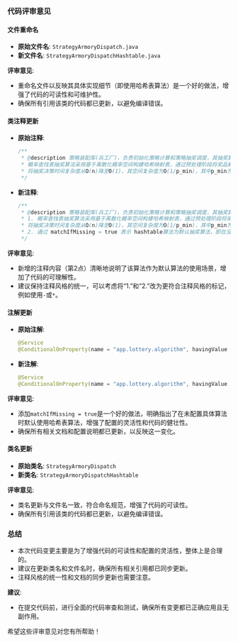 ### 代码评审意见

#### 文件重命名
- **原始文件名**: `StrategyArmoryDispatch.java`
- **新文件名**: `StrategyArmoryDispatchHashtable.java`

**评审意见**:
- 重命名文件以反映其具体实现细节（即使用哈希表算法）是一个好的做法，增强了代码的可读性和可维护性。
- 确保所有引用该类的代码都已更新，以避免编译错误。

#### 类注释更新
- **原始注释**:
  ```java
  /**
   * @description 策略装配库(兵工厂)，负责初始化策略计算和策略抽奖调度，其抽奖算法采用 概率查找表抽奖算法
   * 概率查找表抽奖算法采用基于离散化概率空间构建哈希映射表，通过预处理阶段将奖品概率分布转换为redis的map（内存级快速查询结构），
   * 将抽奖决策时间复杂度从O(n)降至O(1)，其空间复杂度为O(1/p_min)，其中p_min为最小的概率值
   */
  ```
- **新注释**:
  ```java
  /**
   * @description 策略装配库(兵工厂)，负责初始化策略计算和策略抽奖调度，其抽奖算法采用 概率查找表抽奖算法
   * 1. 概率查找表抽奖算法采用基于离散化概率空间构建哈希映射表，通过预处理阶段将奖品概率分布转换为redis的map（内存级快速查询结构），
   * 将抽奖决策时间复杂度从O(n)降至O(1)，其空间复杂度为O(1/p_min)，其中p_min为最小的概率值
   * 2. 通过 matchIfMissing = true 表示 hashtable算法为默认抽奖算法，即在没有配置具体抽奖算法时采用hashtable算法
   */
  ```

**评审意见**:
- 新增的注释内容（第2点）清晰地说明了该算法作为默认算法的使用场景，增加了代码的可理解性。
- 建议保持注释风格的统一，可以考虑将“1.”和“2.”改为更符合注释风格的标记，例如使用`-`或`*`。

#### 注解更新
- **原始注解**:
  ```java
  @Service
  @ConditionalOnProperty(name = "app.lottery.algorithm", havingValue = "hashtable")
  ```
- **新注解**:
  ```java
  @Service
  @ConditionalOnProperty(name = "app.lottery.algorithm", havingValue = "hashtable", matchIfMissing = true)
  ```

**评审意见**:
- 添加`matchIfMissing = true`是一个好的做法，明确指出了在未配置具体算法时默认使用哈希表算法，增强了配置的灵活性和代码的健壮性。
- 确保所有相关文档和配置说明都已更新，以反映这一变化。

#### 类名更新
- **原始类名**: `StrategyArmoryDispatch`
- **新类名**: `StrategyArmoryDispatchHashtable`

**评审意见**:
- 类名更新与文件名一致，符合命名规范，增强了代码的可读性。
- 确保所有引用该类的代码都已更新，以避免编译错误。

### 总结
- 本次代码变更主要是为了增强代码的可读性和配置的灵活性，整体上是合理的。
- 建议在更新类名和文件名时，确保所有相关引用都已同步更新。
- 注释风格的统一性和文档的同步更新也需要注意。

**建议**:
- 在提交代码前，进行全面的代码审查和测试，确保所有变更都已正确应用且无副作用。

希望这些评审意见对您有所帮助！